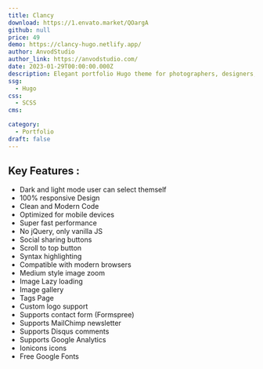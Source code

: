 ```yaml
---
title: Clancy
download: https://1.envato.market/QOargA
github: null
price: 49
demo: https://clancy-hugo.netlify.app/
author: AnvodStudio
author_link: https://anvodstudio.com/
date: 2023-01-29T00:00:00.000Z
description: Elegant portfolio Hugo theme for photographers, designers, illustrators, creatives, etc.
ssg:
  - Hugo
css:
  - SCSS
cms:

category:
  - Portfolio
draft: false
---
```


## Key Features :

- Dark and light mode user can select themself
- 100% responsive Design
- Clean and Modern Code
- Optimized for mobile devices
- Super fast performance
- No jQuery, only vanilla JS
- Social sharing buttons
- Scroll to top button
- Syntax highlighting
- Compatible with modern browsers
- Medium style image zoom
- Image Lazy loading
- Image gallery
- Tags Page
- Custom logo support
- Supports contact form (Formspree)
- Supports MailChimp newsletter
- Supports Disqus comments
- Supports Google Analytics
- Ionicons icons
- Free Google Fonts
